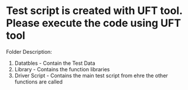 # Test script is created with UFT tool. Please execute the code using UFT tool

Folder Description:
1. Datatbles - Contain the Test Data
2. Library - Contains the function libraries
3. Driver Script - Contains the main test script from ehre the other functions are called
